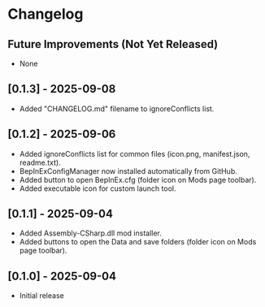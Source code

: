 # Changelog

## Future Improvements (Not Yet Released)

- None

## [0.1.3] - 2025-09-08

- Added "CHANGELOG.md" filename to ignoreConflicts list.

## [0.1.2] - 2025-09-06

- Added ignoreConflicts list for common files (icon.png, manifest.json, readme.txt).
- BepInExConfigManager now installed automatically from GitHub.
- Added button to open BepInEx.cfg (folder icon on Mods page toolbar).
- Added executable icon for custom launch tool.

## [0.1.1] - 2025-09-04

- Added Assembly-CSharp.dll mod installer.
- Added buttons to open the Data and save folders (folder icon on Mods page toolbar).

## [0.1.0] - 2025-09-04

- Initial release
